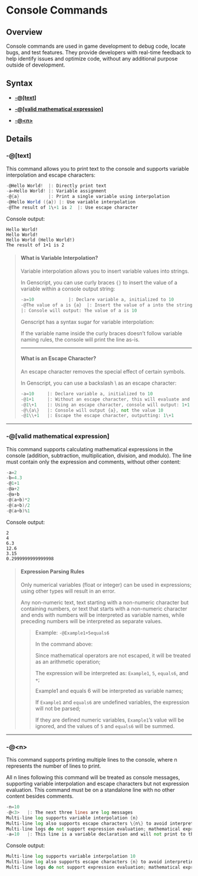 # Console Commands  
  
## Overview  
 
Console commands are used in game development to debug code, locate bugs, and test features. They provide developers with real-time feedback to help identify issues and optimize code, without any additional purpose outside of development.

## Syntax

- **[-@[text]](#-text)**

- **[-@[valid mathematical expression]](#-valid-mathematical-expression)**

- **[-@\<n>](#-n)**
  
## Details

### **\-@[text]**
  
This command allows you to print text to the console and supports variable interpolation and escape characters:

```gs
-@Hello World!  |: Directly print text
-a=Hello World! |: Variable assignment
-@{a}           |: Print a single variable using interpolation
-@Hello World ({a}) |: Use variable interpolation
-@The result of 1\+1 is 2  |: Use escape character
```
  
Console output:

```
Hello World!
Hello World!
Hello World (Hello World!)
The result of 1+1 is 2
```  
  
> #### **What is Variable Interpolation?**  
>
> Variable interpolation allows you to insert variable values into strings.
>
> In Genscript, you can use curly braces `{}` to insert the value of a variable within a console output string:
>
> ```gs
> -a=10             |: Declare variable a, initialized to 10
> -@The value of a is {a}  |: Insert the value of a into the string using interpolation
> |: Console will output: The value of a is 10
> ```
>  
> Genscript has a syntax sugar for variable interpolation:
>
> If the variable name inside the curly braces doesn’t follow variable naming rules, the console will print the line as-is.
> 
> ---
>
> #### **What is an Escape Character?**
>
> An escape character removes the special effect of certain symbols.
>
> In Genscript, you can use a backslash \ as an escape character:
>
> ```gs
> -a=10     |: Declare variable a, initialized to 10
> -@1+1     |: Without an escape character, this will evaluate and output: 2
> -@1\+1    |: Using an escape character, console will output: 1+1
> -@\{a\}   |: Console will output {a}, not the value 10
> -@1\\+1   |: Escape the escape character, outputting: 1\+1

---

### **\-@[valid mathematical expression]**  
  
This command supports calculating mathematical expressions in the console (addition, subtraction, multiplication, division, and modulo). The line must contain only the expression and comments, without other content:

```gs
-a=2
-b=4.3
-@1+1
-@a+2
-@a+b
-@(a+b)*2
-@(a+b)/2
-@(a+b)%1
```  
  
Console output:

```
2
4
6.3
12.6
3.15
0.2999999999999998
```
  
> #### **Expression Parsing Rules**  
>
> Only numerical variables (float or integer) can be used in expressions; using other types will result in an error.
>
> Any non-numeric text, text starting with a non-numeric character but containing numbers, or text that starts with a non-numeric character and ends with numbers will be interpreted as variable names, while preceding numbers will be interpreted as separate values.
>>
>> Example: `-@Example1+5equals6`
>> 
>> In the command above:
>> 
>> Since mathematical operators are not escaped, it will be treated as an arithmetic operation;
>> 
>> The expression will be interpreted as: `Example1`, `5`, `equals6`, and `+`;
>>
>> Example1 and equals 6 will be interpreted as variable names;
>>
>> If `Example1` and `equals6` are undefined variables, the expression will not be parsed;
>>
>> If they are defined numeric variables, `Example1`’s value will be ignored, and the values of `5` and `equals6` will be summed.

---

### **\-@\<n>**
  
This command supports printing multiple lines to the console, where n represents the number of lines to print.  
  
All n lines following this command will be treated as console messages, supporting variable interpolation and escape characters but not expression evaluation. This command must be on a standalone line with no other content besides comments.

```gs
-n=10
-@<3>   |: The next three lines are log messages
Multi-line log supports variable interpolation {n}
Multi-line log also supports escape characters \{n\} to avoid interpreting braces as variables
Multi-line logs do not support expression evaluation; mathematical expression 1+1 will print as-is
-a=10   |: This line is a variable declaration and will not print to the console
```  
  
Console output:

```gs
Multi-line log supports variable interpolation 10
Multi-line log also supports escape characters {n} to avoid interpreting braces as variables
Multi-line logs do not support expression evaluation; mathematical expression 1+1 will print as-is
```
